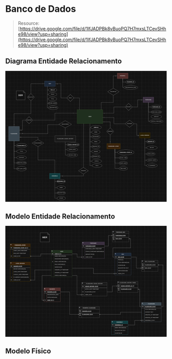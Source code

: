 # Banco de Dados

> Resource: [https://drive.google.com/file/d/1IfJADPBk8vBuoPQ7H7mxsLTCevSHhe98/view?usp=sharing](https://drive.google.com/file/d/1IfJADPBk8vBuoPQ7H7mxsLTCevSHhe98/view?usp=sharing)

## Diagrama Entidade Relacionamento
![DER.png](../images/MODELAGEM_DE_DADOS/DER.png)

## Modelo Entidade Relacionamento
![MER.png](../images/MODELAGEM_DE_DADOS/MER.png)

## Modelo Físico

